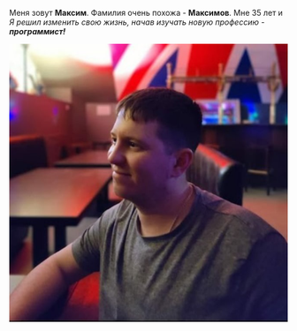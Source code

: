 Меня зовут **Максим**. Фамилия очень похожа - **Максимов**.
Мне 35 лет и _Я решил изменить свою жизнь, начав изучать новую профессию - **программист!**_ 

![](foto.png)
